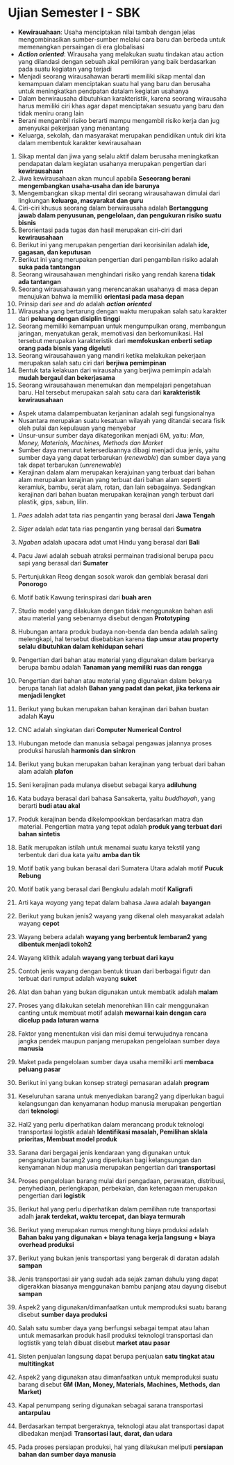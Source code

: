 # Ujian Semester I - SBK

- **Kewirauahaan**: Usaha menciptakan nilai tambah dengan jelas mengombinasikan sumber-sumber  melalui cara baru dan berbeda untuk memenangkan persaingan di era globalisasi
- **_Action oriented_**: Wirausaha yang melakukan suatu tindakan atau action yang dilandasi dengan sebuah akal pemikiran yang baik berdasarkan pada suatu kegiatan yang terjadi
- Menjadi seorang wirausahawan berarti memiliki sikap mental dan kemampuan dalam menciptakan suatu hal yang baru dan berusaha untuk meningkatkan pendpatan datalam kegiatan usahanya
- Dalam berwirausaha dibutuhkan karakteristik, karena seorang wirausaha harus memiliki ciri khas agar dapat menciptakan sesuatu yang baru dan tidak meniru orang lain
- Berani mengambil risiko berarti mampu mengambil risiko kerja dan jug amenyukai pekerjaan yang menantang
- Keluarga, sekolah, dan masyarakat merupakan pendidikan untuk diri kita dalam membentuk karakter kewirausahaan

1. Sikap mental dan jiwa yang selalu aktif dalam berusaha meningkatkan pendapatan dalam kegiatan usahanya merupakan pengertian dari **kewirausahaan**
2. Jiwa kewirausahaan akan muncul apabila **Seseorang berani mengembangkan usaha-usaha dan ide barunya**
3. Mengembangkan sikap mental diri seorang wirausahawan dimulai dari lingkungan **keluarga, masyarakat dan guru**
4. Ciri-ciri khusus seorang dalam berwirausaha adalah **Bertanggung jawab dalam penyusunan, pengelolaan, dan pengukuran risiko suatu bisnis**
5. Berorientasi pada tugas dan hasil merupakan ciri-ciri dari **kewirausahaan**
6. Berikut ini yang merupakan pengertian dari keorisinilan adalah **ide, gagasan, dan keputusan**
7. Berikut ini yang merupakan pengertian dari pengambilan risiko adalah **suka pada tantangan**
8. Seorang wirausahawan menghindari risiko yang rendah karena **tidak ada tantangan**
9. Seorang wirausahawan yang merencanakan usahanya di masa depan menujukan bahwa ia memiliki **orientasi pada masa depan**
10. Prinsip dari *see* and *do* adalah **_action oriented_**
11. Wirausaha yang bertarung dengan waktu merupakan salah satu karakter dari **peluang dengan disiplin tinggi**
12. Seorang memiliki kemampuan untuk mengumpulkan orang, membangun jaringan, menyatukan gerak, memotivasi dan berkomunikasi. Hal tersebut merupakan karakteristik dari **memfokuskan enberti setiap orang pada bisnis yang digeluti**
13. Seorang wirausahawan yang mandiri ketika melakukan pekerjaan merupakan salah satu ciri dari **berjiwa pemimpinan**
14. Bentuk tata kelakuan dari wirausaha yang berjiwa pemimpin adalah **mudah bergaul dan bekerjasama**
15. Seorang wirausahawan menemukan dan mempelajari pengetahuan baru. Hal tersebut merupakan salah satu cara dari **karakteristik kewirausahaan**

- Aspek utama dalampembuatan kerjaninan adalah segi fungsionalnya
- Nusantara merupakan suatu kesatuan wilayah yang ditandai secara fisik oleh pulai dan kepulauan yang menyebar
- Unsur-unsur sumber daya dikategorikan menjadi 6M, yaitu: *Man, Money, Materials, Machines, Methods dan Market*
- Sumber daya menurut ketersediaannya dibagi menjadi dua jenis, yaitu sumber daya yang dapat terbarukan (*renewable*) dan sumber daya yang tak dapat terbarukan (*unrenewable*)
- Kerajinan dalam alam merupakan kerajuinan yang terbuat dari bahan alam merupakan kerajinan yang terbuat dari bahan alam seperti keramiuk, bambu, serat alam, rotan, dan lain sebagainya. Sedangkan kerajinan dari bahan buatan merupakan kerajinan yangh terbuat dari plastik, gips, sabun, lilin.

1. *Paes* adalah adat tata rias pengantin yang berasal dari **Jawa Tengah**
2. *Siger* adalah adat tata rias pengantin yang berasal dari **Sumatra**
3. *Ngaben* adalah upacara adat umat Hindu yang berasal dari **Bali**
4. Pacu Jawi adalah sebuah atraksi permainan tradisional berupa pacu sapi yang berasal dari **Sumater**
5. Pertunjukkan Reog dengan sosok warok dan gemblak berasal dari **Ponorogo**
6. Motif batik Kawung terinspirasi dari **buah aren**
7. Studio model yang dilakukan dengan tidak menggunakan bahan asli atau material yang sebenarnya disebut dengan **Prototyping**
8. Hubungan antara produk budaya non-benda dan benda adalah saling melengkapi, hal tersebut disebabkan karena **tiap unsur atau property selalu dibutuhkan dalam kehidupan sehari**
9. Pengertian dari bahan atau material yang digunakan dalam berkarya berupa bambu adalah **Tanaman yang memiliki ruas dan rongga**
10. Pengertian dari bahan atau material yang digunakan dalam bekarya berupa tanah liat adalah **Bahan yang padat dan pekat, jika terkena air menjadi lengket**
11. Berikut yang bukan merupakan bahan kerajinan dari bahan buatan adalah **Kayu**
12. CNC adalah singkatan dari **Computer Numerical Control**
13. Hubungan metode dan manusia sebagai pengawas jalannya proses produksi haruslah **harmonis dan sinkron**
14. Berikut yang bukan merupakan bahan kerajinan yang terbuat dari bahan alam adalah **plafon**
15. Seni kerajinan pada mulanya disebut sebagai karya **adiluhung**

1. Kata budaya berasal dari bahasa Sansakerta, yaitu *buddhayah*, yang berarti **budi atau akal**
2. Produk kerajinan benda dikelompookkan berdasarkan matra dan material. Pengertian matra yang tepat adalah **produk yang terbuat dari bahan sintetis**
3. Batik merupakan istilah untuk menamai suatu karya tekstil yang terbentuk dari dua kata yaitu **amba dan tik**
4. Motif batik yang bukan berasal dari Sumatera Utara adalah motif **Pucuk Rebung**
5. Motif batik yang berasal dari Bengkulu adalah motif **Kaligrafi**
6. Arti kaya *wayang* yang tepat dalam bahasa Jawa adalah **bayangan**
7. Berikut yang bukan jenis2 wayang yang dikenal oleh masyarakat adalah wayang **cepot**
8. Wayang bebera adalah **wayang yang berbentuk lembaran2 yang dibentuk menjadi tokoh2**
9. Wayang klithik adalah **wayang yang terbuat dari kayu**
10. Contoh jenis wayang dengan bentuk tiruan dari berbagai figutr dan terbuat dari rumput adalah wayang **suket**
11. Alat dan bahan yang bukan digunakan untuk membatik adalah **malam**
12. Proses yang dilakukan setelah menorehkan lilin cair menggunakan canting untuk membuat motif adalah **mewarnai kain dengan cara dicelup pada laturan warna**
13. Faktor yang menentukan visi dan misi demui terwujudnya rencana jangka pendek maupun panjang merupakan pengelolaan sumber daya **manusia**
14. Maket pada pengelolaan sumber daya usaha memiliki arti **membaca peluang pasar**
15. Berikut ini yang bukan konsep strategi pemasaran adalah **program**

1. Keseluruhan sarana untuk menyediakan barang2 yang diperlukan bagui kelangsungan dan kenyamanan hodup manusia merupakan pengertian dari **teknologi**
2. Hal2 yang perlu diperhatikan dalam merancang produk teknologi transportasi logistik adalah **Identifikasi masalah, Pemilihan sklala prioritas, Membuat model produk**
3. Sarana dari bergagai jenis kendaraan yang digunakan untuk pengangkutan barang2 yang diperlukan bagi kelangsungan dan kenyamanan hidup manusia merupakan pengertian dari **transportasi**
4. Proses pengelolaan barang mulai dari pengadaan, perawatan, distribusi, penyhediaan, perlengkapan, perbekalan, dan ketenagaan merupakan pengertian dari **logistik**
5. Berikut hal yang perlu diperhatikan dalam pemilihan rute transportasi adalh **jarak terdekat, waktu tercepat, dan biaya termurah**
6. Berikut yang merupakan rumus menghitung biaya produksi adalah **Bahan baku yang digunakan + biaya tenaga kerja langsung + biaya overhead produksi**
7. Berikut yang bukan jenis transportasi yang bergerak di daratan adalah **sampan**
8. Jenis transportasi air yang sudah ada sejak zaman dahulu yang dapat digerakkan biasanya menggunakan bambu panjang atau dayung disebut **sampan**
9. Aspek2 yang digunakan/dimanfaatkan untuk memproduksi suatu barang disebut **sumber daya produksi**
10. Salah satu sumber daya yang berfungsi sebagai tempat atau lahan untuk memasarkan produk hasil produksi teknologi transportasi dan logtistik yang telah dibuat disebut **market atau pasar**
11. Sisten penjualan langsung dapat berupa penjualan **satu tingkat atau multitingkat**
12. Aspek2 yang digunakan atau dimanfaatkan untuk memproduksi suatu barang disebut **6M (Man, Money, Materials, Machines, Methods, dan Market)**
13. Kapal penumpang sering digunakan sebagai sarana transportasi **antarpulau**
14. Berdasarkan tempat bergeraknya, teknologi atau alat transportasi dapat dibedakan menjadi **Transortasi laut, darat, dan udara**
15. Pada proses persiapan produksi, hal yang dilakukan meliputi **persiapan bahan dan sumber daya manusia**